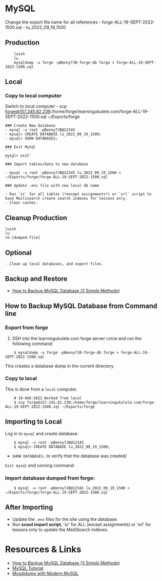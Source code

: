# MySQL

Change the export file name for all references
    - forge-ALL-19-SEPT-2022-1500.sql
    - lu_2022_09_19_1500

## Production
        lussh
        lu
        mysqldump -u forge -pBenny7JB-forge-db forge > forge-ALL-19-SEPT-2022-1500.sql

## Local
   ### Copy to local computer
   Switch to local computer
    - scp forge@157.245.82.239:/home/forge/learningukulele.com/forge-ALL-19-SEPT-2022-1500.sql ~/Exports/forge

    ### Create New database
    - mysql -u root -pBenny7JB@12345
    - mysql> CREATE DATABASE lu_2022_09_19_1500;
    - mysql> SHOW DATABASES;

    ### Exit MySql
    ```
    mysgl> exit`
    ```
    ### Import tables/data to new database

    - mysql -u root -pBenny7JB@12345 lu_2022_09_19_1500 < ~/Exports/forge/forge-ALL-19-SEPT-2022-1500.sql

    ### Update .env file with new local db name

    - Run `sr` for all tables (*except assignments*) or `srl` script to have Meilisearch create search indexes for lessons only.
    - Clear caches.

## Cleanup Production
    lussh
    lu
    rm [dumped-file]

## Optional
    - Clean up local databases, and export files.

## Backup and Restore

- [How to Backup MySQL Database (3 Simple Methods)](https://serverguy.com/servers/how-to-backup-mysql-database/)

## How to Backup MySQL Database from Command line

### Export from forge

1. SSH into the learningukulele.com forge server `LUSSH` and run the following command:

```
    $ mysqldump -u forge -pBenny7JB-forge-db forge > forge-ALL-19-SEPT-2022-1500.sql
```
This creates a database dump in the current directory.

### Copy to local

This is done from a `local` computer.

```
    # 19-AUG-2022 Worked from local
    $ scp forge@157.245.82.239:/home/forge/learningukulele.com/forge-ALL-19-SEPT-2022-1500.sql ~/Exports/forge
```

## Importing to Local

Log in to `mysql` and create database.

```
    $ mysql -u root -pBenny7JB@12345
    $ mysql> CREATE DATABASE lu_2022_09_19_1500;
```

- `SHOW DATABASES;` to verify that the database was created/

`Exit mysql` and running command:

### Import database dumped from forge:

```
    $ mysql -u root -pBenny7JB@12345 lu_2022_09_19_1500 < ~/Exports/forge/forge-ALL-19-SEPT-2022-1500.sql
```


## After Importing
- Update the `.env` files for the site using the database.
- Run <strong>scout import script</strong>, 'sr' for ALL (except assignments) or 'srl' for lessons only to update the MeiliSearch indexes.

# Resources & Links

- [How to Backup MySQL Database (3 Simple Methods)](https://serverguy.com/servers/how-to-backup-mysql-database/)
- [MySQL Tutorial](https://www.mysqltutorial.org/mysql-show-databases/)
- [Mysqldump with Modern MySQL](https://serversforhackers.com/c/mysqldump-with-modern-mysql)


